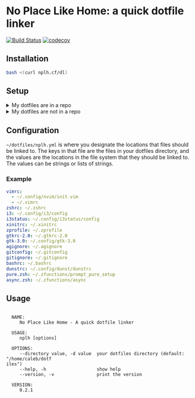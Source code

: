 # No Place Like Home: a quick dotfile linker
[![Build Status](https://travis-ci.org/nplh/nplh.svg?branch=master)](https://travis-ci.org/nplh/nplh)
[![codecov](https://codecov.io/gh/nplh/nplh/branch/master/graph/badge.svg)](https://codecov.io/gh/nplh/nplh)

## Installation

```bash
bash <(curl nplh.cf/dl)
```

## Setup

<details><summary>My dotfiles are in a repo</summary><p>

1. `nplh install yourusername/yourdotfiles` will install your dotfiles to ~/dotfiles
2. Setup your `~/dotfiles/nplh.yml`, as seen in [Configuration](#configuration)
3. Run `nplh` to link the dotfiles to their proper locations

</p></details>

<details><summary>My dotfiles are not in a repo</summary><p>

1. Make a `~/dotfiles` directory
2. Move the dotfiles you want to keep to your `~/dotfiles` directory
3. As you move them, add them to `~/dotfiles/nplh.yml`, as seen in [Configuration](#configuration)
4. When you're done, run `nplh` 

</p></details>


## Configuration

`~/dotfiles/nplh.yml` is where you designate the locations that files should be linked to.
The keys in that file are the files in your dotfiles directory, and the values are the
locations in the file system that they should be linked to. The values can be strings or lists of strings.

### Example

```yaml
vimrc:
  - ~/.config/nvim/init.vim
  - ~/.vimrc
zshrc: ~/.zshrc
i3: ~/.config/i3/config
i3status: ~/.config/i3status/config
xinitrc: ~/.xinitrc
zprofile: ~/.zprofile
gtkrc-2.0: ~/.gtkrc-2.0
gtk-3.0: ~/.config/gtk-3.0
agignore: ~/.agignore
gitconfig: ~/.gitconfig
gitignore: ~/.gitignore
bashrc: ~/.bashrc
dunstrc: ~/.config/dunst/dunstrc
pure.zsh: ~/.zfunctions/prompt_pure_setup
async.zsh: ~/.zfunctions/async
```

## Usage

```

  NAME:
     No Place Like Home - A quick dotfile linker

  USAGE:
     nplh [options]

  OPTIONS:
     --directory value, -d value  your dotfiles directory (default: "/home/caleb/dotf
iles")
     --help, -h                   show help
     --version, -v                print the version

  VERSION:
     0.2.1

```
